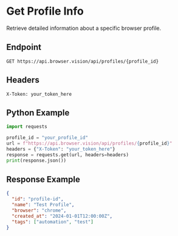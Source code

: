 # Get Profile Info

Retrieve detailed information about a specific browser profile.

## Endpoint

```
GET https://api.browser.vision/api/profiles/{profile_id}
```

## Headers

```
X-Token: your_token_here
```

## Python Example

```python
import requests

profile_id = "your_profile_id"
url = f"https://api.browser.vision/api/profiles/{profile_id}"
headers = {"X-Token": "your_token_here"}
response = requests.get(url, headers=headers)
print(response.json())
```

## Response Example

```json
{
  "id": "profile-id",
  "name": "Test Profile",
  "browser": "chrome",
  "created_at": "2024-01-01T12:00:00Z",
  "tags": ["automation", "test"]
}
```